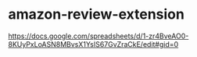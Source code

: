 # amazon-review-extension
https://docs.google.com/spreadsheets/d/1-zr4BveAO0-8KUyPxLoASN8MBvsX1YsIS67GvZraCkE/edit#gid=0
